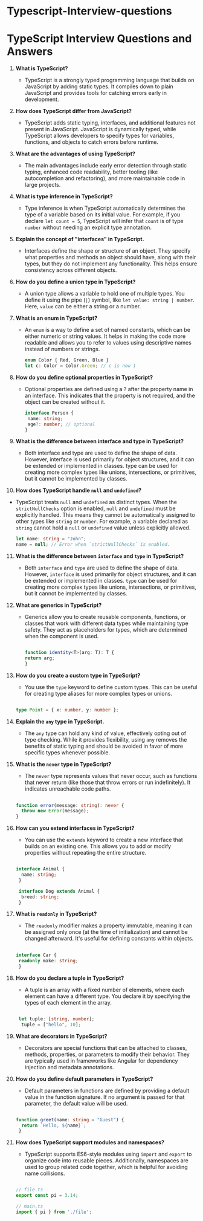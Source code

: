 # Typescript-Interview-questions

# TypeScript Interview Questions and Answers

1. **What is TypeScript?**
   - TypeScript is a strongly typed programming language that builds on JavaScript by adding static types. It compiles down to plain JavaScript and provides tools for catching errors early in development.

2. **How does TypeScript differ from JavaScript?**
   - TypeScript adds static typing, interfaces, and additional features not present in JavaScript. JavaScript is dynamically typed, while TypeScript allows developers to specify types for variables, functions, and objects to catch errors before runtime.

3. **What are the advantages of using TypeScript?**
   - The main advantages include early error detection through static typing, enhanced code readability, better tooling (like autocompletion and refactoring), and more maintainable code in large projects.

4. **What is type inference in TypeScript?**
   - Type inference is when TypeScript automatically determines the type of a variable based on its initial value. For example, if you declare `let count = 5`, TypeScript will infer that `count` is of type `number` without needing an explicit type annotation.

5. **Explain the concept of "interfaces" in TypeScript.**
   - Interfaces define the shape or structure of an object. They specify what properties and methods an object should have, along with their types, but they do not implement any functionality. This helps ensure consistency across different objects.
 
6. **How do you define a union type in TypeScript?**
   - A union type allows a variable to hold one of multiple types. You define it using the pipe (`|`) symbol, like `let value: string | number`. Here, `value` can be either a string or a number.

7. **What is an enum in TypeScript?**
   - An `enum` is a way to define a set of named constants, which can be either numeric or string values. It helps in making the code more readable and allows you to refer to values using descriptive names instead of numbers or strings.

     ```typescript
     enum Color { Red, Green, Blue }
     let c: Color = Color.Green; // c is now 1

 8. **How do you define optional properties in TypeScript?**  
    - Optional properties are defined using a ? after the property name in an interface. This indicates that the property is not required, and the object can be created without it.
   
      ```typescript
      interface Person {
       name: string;
       age?: number; // optional
      }

9. **What is the difference between interface and type in TypeScript?**
   - Both interface and type are used to define the shape of data. However, interface is used primarily for object structures, and it can be extended or implemented in classes. type can be used for creating more complex types like unions, intersections, or primitives, but it cannot be implemented by classes.

10. **How does TypeScript handle `null` and `undefined`?**

   - TypeScript treats `null` and `undefined` as distinct types. When the `strictNullChecks` option is enabled, `null` and `undefined` must be explicitly handled. This means they cannot be automatically assigned to other types like `string` or `number`. For example, a variable declared as `string` cannot hold a `null` or `undefined` value unless explicitly allowed.
   
        ```typescript
        let name: string = "John";
        name = null; // Error when `strictNullChecks` is enabled.

11.  **What is the difference between `interface` and `type` in TypeScript?**

     - Both `interface` and `type` are used to define the shape of data. However, `interface` is used primarily for object structures, and it can be extended or implemented in classes. `type` can be used for creating more complex types like unions, intersections, or primitives, but it cannot be implemented by classes.

12.  **What are generics in TypeScript?**

     -   Generics allow you to create reusable components, functions, or classes that work with different data types while maintaining type safety. They act as placeholders for types, which are determined when the component is used.

          ```typescript

         function identity<T>(arg: T): T {
          return arg;
          }

13.  **How do you create a custom type in TypeScript?**

     -   You use the `type` keyword to define custom types. This can be useful for creating type aliases for more complex types or unions.

      ```typescript

      type Point = { x: number, y: number };

14.  **Explain the `any` type in TypeScript.**

     -   The `any` type can hold any kind of value, effectively opting out of type checking. While it provides flexibility, using `any` removes the benefits of static typing and should be avoided in favor of more specific types whenever possible.
15.  **What is the `never` type in TypeScript?**

     -   The `never` type represents values that never occur, such as functions that never return (like those that throw errors or run indefinitely). It indicates unreachable code paths.

       ```typescript
        
       function error(message: string): never {
         throw new Error(message);
       }

16.  **How can you extend interfaces in TypeScript?**

     -   You can use the `extends` keyword to create a new interface that builds on an existing one. This allows you to add or modify properties without repeating the entire structure.

       ```typescript

       interface Animal {
         name: string;
        }

        interface Dog extends Animal {
         breed: string;
        }

17.  **What is `readonly` in TypeScript?**

     -   The `readonly` modifier makes a property immutable, meaning it can be assigned only once (at the time of initialization) and cannot be changed afterward. It's useful for defining constants within objects.

     ```typescript
 
     interface Car {
      readonly make: string;
      }

18.  **How do you declare a tuple in TypeScript?**

     -   A tuple is an array with a fixed number of elements, where each element can have a different type. You declare it by specifying the types of each element in the array.

     ```typescript

      let tuple: [string, number];
       tuple = ["hello", 10];

29. **What are decorators in TypeScript?**

    -   Decorators are special functions that can be attached to classes, methods, properties, or parameters to modify their behavior. They are typically used in frameworks like Angular for dependency injection and metadata annotations.
       
20. **How do you define default parameters in TypeScript?**

    -   Default parameters in functions are defined by providing a default value in the function signature. If no argument is passed for that parameter, the default value will be used.

    ```typescript

    function greet(name: string = "Guest") {
      return `Hello, ${name}`;
     }

21. **How does TypeScript support modules and namespaces?**

    -   TypeScript supports ES6-style modules using `import` and `export` to organize code into reusable pieces. Additionally, namespaces are used to group related code together, which is helpful for avoiding name collisions.

    ```typescript

    // file.ts
    export const pi = 3.14;

    // main.ts
    import { pi } from './file';

